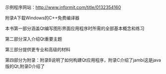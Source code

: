 示例程序网站：http://www.informit.com/title/0132354160

附录A下载Windows的C++免费编译器



本书第一部分涵盖Qt编写图形界面应用程序时所需的全部基本概念和练习

第二部分深入介绍Qt重要主题

第三部分提供更专业和高级的材料

第四部分为附录：附录B说明了如何构建Qt应用程序，附录C介绍了jambi这是java版的Qt,附录D介绍了